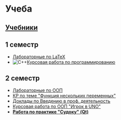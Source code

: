 # Учеба
[Учебники](https://github.com/StanleyStanMarsh/textbooks)
---
1 семестр
---
* [Лабораторные по LaTeX](https://github.com/StanleyStanMarsh/labs-tex-1st-term)
* ![C++](https://img.shields.io/badge/c++-%2300599C.svg?style=for-the-badge&logo=c%2B%2B&logoColor=white)[Курсовая работа по программированию](https://github.com/StanleyStanMarsh/course-1st-term)

2 семестр
---
* [Лабораторные по ООП](https://github.com/StanleyStanMarsh/Labs-2nd-term)
* [КР по теме "Функция нескольких переменных"](https://github.com/StanleyStanMarsh/math-FSV)
* [Доклады по Введению в проф. деятельность](https://github.com/StanleyStanMarsh/IPA)
* [Курсовая работа по ООП "Игрок в UNO"](https://github.com/StanleyStanMarsh/UNO-course-2nd-term)
* [__Работа по практике "Судоку" (Qt)__](https://github.com/StanleyStanMarsh/SudokuGame)

